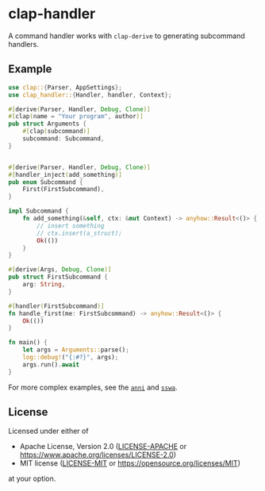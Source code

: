 # clap-handler

A command handler works with `clap-derive` to generating subcommand handlers.

## Example

```rust
use clap::{Parser, AppSettings};
use clap_handler::{Handler, handler, Context};

#[derive(Parser, Handler, Debug, Clone)]
#[clap(name = "Your program", author)]
pub struct Arguments {
    #[clap(subcommand)]
    subcommand: Subcommand,
}


#[derive(Parser, Handler, Debug, Clone)]
#[handler_inject(add_something)]
pub enum Subcommand {
    First(FirstSubcommand),
}

impl Subcommand {
    fn add_something(&self, ctx: &mut Context) -> anyhow::Result<()> {
        // insert something
        // ctx.insert(a_struct);
        Ok(())
    }
}

#[derive(Args, Debug, Clone)]
pub struct FirstSubcommand {
    arg: String,
}

#[handler(FirstSubcommand)]
fn handle_first(me: FirstSubcommand) -> anyhow::Result<()> {
    Ok(())
}

fn main() {
    let args = Arguments::parse();
    log::debug!("{:#?}", args);
    args.run().await
}
```

For more complex examples, see the [`anni`][anni] and [`sswa`][sswa].

[anni]: https://github.com/ProjectAnni/anni/blob/master/anni/src/main.rs

[sswa]: https://github.com/Yesterday17/sswa/blob/master/sswa/src/args.rs

## License

Licensed under either of

- Apache License, Version 2.0 ([LICENSE-APACHE](LICENSE-APACHE) or <https://www.apache.org/licenses/LICENSE-2.0>)
- MIT license ([LICENSE-MIT](LICENSE-MIT) or <https://opensource.org/licenses/MIT>)

at your option.